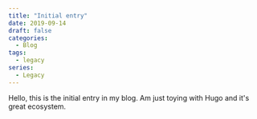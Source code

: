 ```yaml
---
title: "Initial entry"
date: 2019-09-14
draft: false
categories:
  - Blog
tags:
  - legacy
series:
  - Legacy
---
```


Hello, this is the initial entry in my blog. Am just toying with Hugo and
it's great ecosystem.
